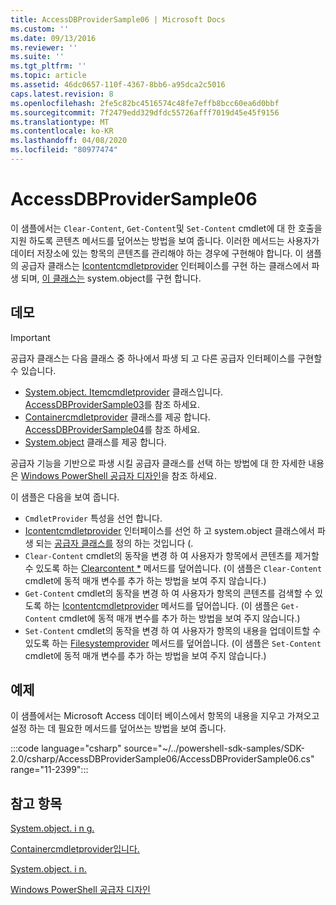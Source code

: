 ```yaml
---
title: AccessDBProviderSample06 | Microsoft Docs
ms.custom: ''
ms.date: 09/13/2016
ms.reviewer: ''
ms.suite: ''
ms.tgt_pltfrm: ''
ms.topic: article
ms.assetid: 46dc0657-110f-4367-8bb6-a95dca2c5016
caps.latest.revision: 8
ms.openlocfilehash: 2fe5c82bc4516574c48fe7effb8bcc60ea6d0bbf
ms.sourcegitcommit: 7f2479edd329dfdc55726afff7019d45e45f9156
ms.translationtype: MT
ms.contentlocale: ko-KR
ms.lasthandoff: 04/08/2020
ms.locfileid: "80977474"
---
```

# <a name="accessdbprovidersample06"></a>AccessDBProviderSample06

이 샘플에서는 `Clear-Content`, `Get-Content`및 `Set-Content` cmdlet에 대 한 호출을 지원 하도록 콘텐츠 메서드를 덮어쓰는 방법을 보여 줍니다. 이러한 메서드는 사용자가 데이터 저장소에 있는 항목의 콘텐츠를 관리해야 하는 경우에 구현해야 합니다. 이 샘플의 공급자 클래스는 [Icontentcmdletprovider](/dotnet/api/System.Management.Automation.Provider.IContentCmdletProvider) 인터페이스를 구현 하는 클래스에서 파생 되며, [이 클래스는](/dotnet/api/System.Management.Automation.Provider.NavigationCmdletProvider) system.object를 구현 합니다.

## <a name="demonstrates"></a>데모

> [!IMPORTANT]
> 공급자 클래스는 다음 클래스 중 하나에서 파생 되 고 다른 공급자 인터페이스를 구현할 수 있습니다.
>
> -   [System.object. Itemcmdletprovider](/dotnet/api/System.Management.Automation.Provider.ItemCmdletProvider) 클래스입니다. [AccessDBProviderSample03](./accessdbprovidersample03.md)를 참조 하세요.
> -   [Containercmdletprovider](/dotnet/api/System.Management.Automation.Provider.ContainerCmdletProvider) 클래스를 제공 합니다. [AccessDBProviderSample04](./accessdbprovidersample04.md)를 참조 하세요.
> -   [System.object](/dotnet/api/System.Management.Automation.Provider.NavigationCmdletProvider) 클래스를 제공 합니다.
>
> 공급자 기능을 기반으로 파생 시킬 공급자 클래스를 선택 하는 방법에 대 한 자세한 내용은 [Windows PowerShell 공급자 디자인](./provider-types.md)을 참조 하세요.

이 샘플은 다음을 보여 줍니다.

- `CmdletProvider` 특성을 선언 합니다.
- [Icontentcmdletprovider](/dotnet/api/System.Management.Automation.Provider.IContentCmdletProvider) 인터페이스를 선언 하 고 system.object 클래스에서 파생 되는 [공급자 클래스를](/dotnet/api/System.Management.Automation.Provider.NavigationCmdletProvider) 정의 하는 것입니다 (.
- `Clear-Content` cmdlet의 동작을 변경 하 여 사용자가 항목에서 콘텐츠를 제거할 수 있도록 하는 [Clearcontent *](/dotnet/api/System.Management.Automation.Provider.IContentCmdletProvider.ClearContent) 메서드를 덮어씁니다. (이 샘플은 `Clear-Content` cmdlet에 동적 매개 변수를 추가 하는 방법을 보여 주지 않습니다.)
- `Get-Content` cmdlet의 동작을 변경 하 여 사용자가 항목의 콘텐츠를 검색할 수 있도록 하는 [Icontentcmdletprovider](/dotnet/api/System.Management.Automation.Provider.IContentCmdletProvider.GetContentReader) 메서드를 덮어씁니다. (이 샘플은 `Get-Content` cmdlet에 동적 매개 변수를 추가 하는 방법을 보여 주지 않습니다.)
- `Set-Content` cmdlet의 동작을 변경 하 여 사용자가 항목의 내용을 업데이트할 수 있도록 하는 [Filesystemprovider](/dotnet/api/Microsoft.PowerShell.Commands.FileSystemProvider.GetContentWriter) 메서드를 덮어씁니다. (이 샘플은 `Set-Content` cmdlet에 동적 매개 변수를 추가 하는 방법을 보여 주지 않습니다.)

## <a name="example"></a>예제

이 샘플에서는 Microsoft Access 데이터 베이스에서 항목의 내용을 지우고 가져오고 설정 하는 데 필요한 메서드를 덮어쓰는 방법을 보여 줍니다.

:::code language="csharp" source="~/../powershell-sdk-samples/SDK-2.0/csharp/AccessDBProviderSample06/AccessDBProviderSample06.cs" range="11-2399":::

## <a name="see-also"></a>참고 항목

[System.object. i n g.](/dotnet/api/System.Management.Automation.Provider.ItemCmdletProvider)

[Containercmdletprovider입니다.](/dotnet/api/System.Management.Automation.Provider.ContainerCmdletProvider)

[System.object. i n.](/dotnet/api/System.Management.Automation.Provider.NavigationCmdletProvider)

[Windows PowerShell 공급자 디자인](./provider-types.md)
